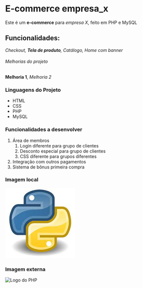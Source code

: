 # E-commerce empresa_x

Este é um **e-commerce** para _empresa X_, feito em PHP e MySQL

## Funcionalidades:

_Checkout, **Tela de produto**, Catálogo, Home com banner_

###### Melhorias do projeto

**Melhoria 1**, _Melhoria 2_

### Linguagens do Projeto

- HTML
- CSS
- PHP
- MySQL

### Funcionalidades a desenvolver

1. Área de membros
   1. Login diferente para grupo de clientes
   2. Desconto especial para grupo de clientes
   3. CSS diferente para grupos diferentes
1. Integração com outros pagamentos
1. Sistema de bônus primeira compra

### Imagem local

![Logo do Python](img/python.jpeg)

### Imagem externa

![Logo do PHP](https://www.google.com/imgres?imgurl=https%3A%2F%2Fupload.wikimedia.org%2Fwikipedia%2Fcommons%2Fthumb%2F2%2F27%2FPHP-logo.svg%2F1280px-PHP-logo.svg.png&tbnid=8HIyMFIc7fB8rM&vet=12ahUKEwjMp_TmqaGBAxV6CrkGHWSuC10QMygAegQIARBN..i&imgrefurl=https%3A%2F%2Fpt.m.wikipedia.org%2Fwiki%2FFicheiro%3APHP-logo.svg&docid=exh6MHXM5t-TOM&w=1280&h=691&q=logo%20do%20php&ved=2ahUKEwjMp_TmqaGBAxV6CrkGHWSuC10QMygAegQIARBN)
